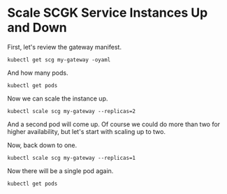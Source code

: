 # Scale SCGK Service Instances Up and Down

First, let's review the gateway manifest.

```execute-1
kubectl get scg my-gateway -oyaml
```

And how many pods.

```execute-1
kubectl get pods
```

Now we can scale the instance up.

```execute-1
kubectl scale scg my-gateway --replicas=2 
```

And a second pod will come up. Of course we could do more than two for higher availability, but let's start with scaling up to two.

Now, back down to one.

```execute-1
kubectl scale scg my-gateway --replicas=1
```

Now there will be a single pod again.

```execute-1
kubectl get pods
```